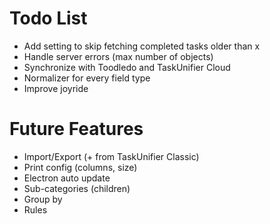 # Todo List

* Add setting to skip fetching completed tasks older than x
* Handle server errors (max number of objects)
* Synchronize with Toodledo and TaskUnifier Cloud
* Normalizer for every field type
* Improve joyride

# Future Features

* Import/Export (+ from TaskUnifier Classic)
* Print config (columns, size)
* Electron auto update
* Sub-categories (children)
* Group by
* Rules